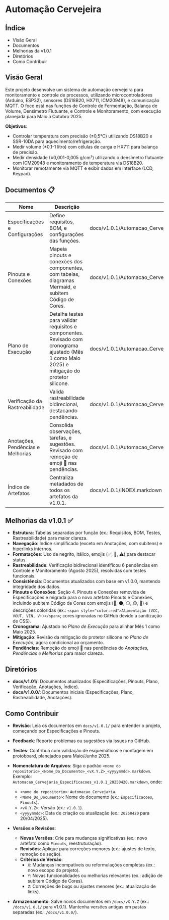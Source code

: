 # Automação Cervejeira

## Índice

- Visão Geral
- Documentos
- Melhorias da v1.0.1
- Diretórios
- Como Contribuir

## Visão Geral

Este projeto desenvolve um sistema de automação cervejeira para monitoramento e controle de processos, utilizando microcontroladores (Arduino, ESP32), sensores (DS18B20, HX711, ICM20948), e comunicação MQTT. O foco está nas funções de Controle de Fermentação, Balança de Volume, Densímetro Flutuante, e Controle e Monitoramento, com execução planejada para Maio a Outubro 2025.

**Objetivos**:

- Controlar temperatura com precisão (±0,5°C) utilizando DS18B20 e SSR-10DA para aquecimento/refrigeração.
- Medir volume (±0,1-1 litro) com células de carga e HX711 para balança de precisão.
- Medir densidade (±0,001-0,005 g/cm³) utilizando o densímetro flutuante com ICM20948 e monitoramento de temperatura via DS18B20.
- Monitorar remotamente via MQTT e exibir dados em interface (LCD, Keypad).

## Documentos 📋

| **Nome** | **Descrição** | **Link** |
| --- | --- | --- |
| Especificações e Configurações | Define requisitos, BOM, e configurações das funções. | docs/v1.0.1/Automacao_Cervejaria_Especificacoes_v1.0.1_20250420.markdown |
| Pinouts e Conexões | Mapeia pinouts e conexões dos componentes, com tabelas, diagramas Mermaid, e subitem Código de Cores. | docs/v1.0.1/Automacao_Cervejaria_Pinouts_v1.0.1_20250420.markdown |
| Plano de Execução | Detalha testes para validar requisitos e componentes. Revisado com cronograma ajustado (Mês 1 como Maio 2025) e mitigação do protetor silicone. | docs/v1.0.1/Automacao_Cervejaria_Plano_Execucao_v1.0.1_20250420.markdown |
| Verificação da Rastreabilidade | Valida rastreabilidade bidirecional, destacando pendências. | docs/v1.0.1/Automacao_Cervejaria_Verificacao_Rastreabilidade_v1.0.1_20250420.markdown |
| Anotações, Pendências e Melhorias | Consolida observações, tarefas, e sugestões. Revisado com remoção de emoji 🔴 nas pendências. | docs/v1.0.1/Automacao_Cervejaria_Anotacoes_Pendencias_Melhorias_v1.0.1_20250420.markdown |
| Índice de Artefatos | Centraliza metadados de todos os artefatos da v1.0.1. | docs/v1.0.1/INDEX.markdown |

## Melhorias da v1.0.1 ✅

- **Estrutura**: Tabelas separadas por função (ex.: Requisitos, BOM, Testes, Rastreabilidade) para maior clareza.
- **Navegação**: Índice simplificado (exceto em Anotações, com subitens) e hiperlinks internos.
- **Formatações**: Uso de negrito, itálico, emojis (✅, 🔴, ⚠️) para destacar status.
- **Rastreabilidade**: Verificação bidirecional identificou 6 pendências em Controle e Monitoramento (Agosto 2025), resolvidas com testes funcionais.
- **Consistência**: Documentos atualizados com base em v1.0.0, mantendo integridade dos dados.
- **Pinouts e Conexões**: Seção 4. Pinouts e Conexões removida de Especificações e migrada para o novo artefato Pinouts e Conexões, incluindo subitem Código de Cores com emojis (🔴, ⚫, ⚪, 🟡, 🔵) e descrições coloridas (ex.: `<span style="color:red">Alimentação (VCC, VOUT, VIN, V+)</span>`; cores ignoradas no GitHub devido a sanitização de CSS).
- **Cronograma**: Ajustado no *Plano de Execução* para alinhar Mês 1 como Maio 2025.
- **Mitigação**: Revisão da mitigação do protetor silicone no *Plano de Execução*, agora condicional ao orçamento.
- **Pendências**: Remoção do emoji 🔴 nas pendências do *Anotações, Pendências e Melhorias* para maior clareza.

## Diretórios

- **docs/v1.01/**: Documentos atualizados (Especificações, Pinouts, Plano, Verificação, Anotações, Índice).
- **docs/v1.0.0/**: Documentos iniciais (Especificações, Plano, Rastreabilidade, Anotações).

## Como Contribuir

- **Revisão**: Leia os documentos em `docs/v1.0.1/` para entender o projeto, começando por Especificações e Pinouts.

- **Feedback**: Reporte problemas ou sugestões via Issues no GitHub.

- **Testes**: Contribua com validação de esquemáticos e montagem em protoboard, planejados para Maio/Junho 2025.

- **Nomenclatura de Arquivos**: Siga o padrão `<nome do repositorio>_<Nome_Do_Documento>_<vX.Y.Z>_<yyyymmdd>.markdown`. Exemplo: `Automacao_Cervejaria_Especificacoes_v1.0.1_20250420.markdown`, onde:

  - `<nome do repositorio>`: `Automacao_Cervejaria`.
  - `<Nome_Do_Documento>`: Nome do documento (ex.: `Especificacoes`, `Pinouts`).
  - `<vX.Y.Z>`: Versão (ex.: `v1.0.1`).
  - `<yyyymmdd>`: Data de criação ou atualização (ex.: `20250420` para 20/04/2025).

- **Versões e Revisões**:

  - **Novas Versões**: Crie para mudanças significativas (ex.: novo artefato como `Pinouts`, reestruturação).
  - **Revisões**: Aplique para correções menores (ex.: ajustes de texto, remoção de seção).
  - **Critérios de Versão**:
    - `X`: Mudanças incompatíveis ou reformulações completas (ex.: novo escopo do projeto).
    - `Y`: Novas funcionalidades ou melhorias relevantes (ex.: adição de subitem Código de Cores).
    - `Z`: Correções de bugs ou ajustes menores (ex.: atualização de links).

- **Armazenamento**: Salve novos documentos em `/docs/vX.Y.Z` (ex.: `/docs/v1.0.1/` para v1.0.1). Mantenha versões antigas em pastas separadas (ex.: `/docs/v1.0.0/`).